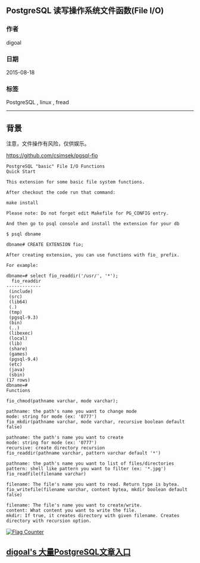 ## PostgreSQL 读写操作系统文件函数(File I/O)  
                                                                 
### 作者                                                
digoal                                                
                                                
### 日期                                                 
2015-08-18                                          
                                                  
### 标签                                                
PostgreSQL , linux , fread    
                                                            
----                                                            
                                                             
## 背景                                                 
注意，文件操作有风险，仅供娱乐。  
  
https://github.com/csimsek/pgsql-fio  
  
```  
PostgreSQL "basic" File I/O Functions  
Quick Start  
  
This extension for some basic file system functions.  
  
After checkout the code run that command:  
  
make install  
  
Please note: Do not forget edit Makefile for PG_CONFIG entry.  
  
And then go to psql console and install the extension for your db  
  
$ psql dbname  
  
dbname# CREATE EXTENSION fio;  
  
After creating extension, you can use functions with fio_ prefix.  
  
For example:  
  
dbname=# select fio_readdir('/usr/', '*');  
  fio_readdir   
-------------  
 (include)  
 (src)  
 (lib64)  
 (.)  
 (tmp)  
 (pgsql-9.3)  
 (bin)  
 (..)  
 (libexec)  
 (local)  
 (lib)  
 (share)  
 (games)  
 (pgsql-9.4)  
 (etc)  
 (java)  
 (sbin)  
(17 rows)  
dbname=#   
Functions  
  
fio_chmod(pathname varchar, mode varchar);  
  
pathname: the path's name you want to change mode  
mode: string for mode (ex: '0777')  
fio_mkdir(pathname varchar, mode varchar, recursive boolean default false)  
  
pathname: the path's name you want to create  
mode: string for mode (ex: '0777')  
recursive: create directory recursion  
fio_readdir(pathname varchar, pattern varchar default '*')  
  
pathname: the path's name you want to list of files/directories  
pattern: shell like pattern you want to filter (ex: '*.jpg')  
fio_readfile(filename varchar)  
  
filename: The file's name you want to read. Return type is bytea.  
fio_writefile(filename varchar, content bytea, mkdir boolean default false)  
  
filename: The file's name you want to create/write.  
content: What content you want to write the file.  
mkdir: If true, it creates directory with given filename. Creates directory with recursion option.  
```  
  
<a rel="nofollow" href="http://info.flagcounter.com/h9V1"  ><img src="http://s03.flagcounter.com/count/h9V1/bg_FFFFFF/txt_000000/border_CCCCCC/columns_2/maxflags_12/viewers_0/labels_0/pageviews_0/flags_0/"  alt="Flag Counter"  border="0"  ></a>  
  
  
  
  
  
  
## [digoal's 大量PostgreSQL文章入口](https://github.com/digoal/blog/blob/master/README.md "22709685feb7cab07d30f30387f0a9ae")
  
